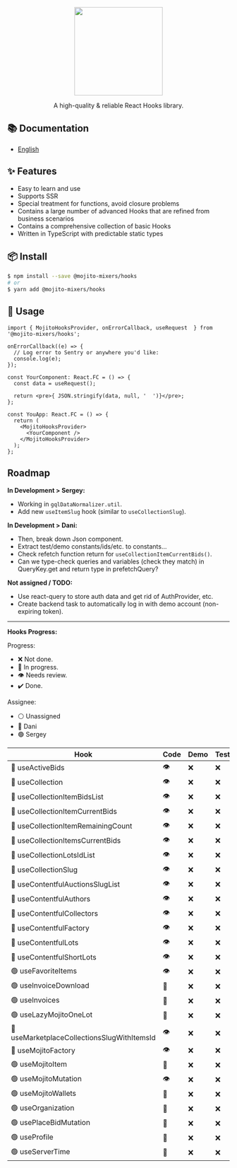 <p align="center">
  <a href="#">
    <img width="200" src="https://github.com/mojitoinc/mixers/blob/main/public/logo.svg">
  </a>
</p>

<div align="center">
A high-quality & reliable React Hooks library.
</div>

## 📚 Documentation

- [English]()

## ✨ Features

- Easy to learn and use
- Supports SSR
- Special treatment for functions, avoid closure problems
- Contains a large number of advanced Hooks that are refined from business scenarios
- Contains a comprehensive collection of basic Hooks
- Written in TypeScript with predictable static types

## 📦 Install

```bash
$ npm install --save @mojito-mixers/hooks
# or
$ yarn add @mojito-mixers/hooks
```

## 🔨 Usage

```TSX
import { MojitoHooksProvider, onErrorCallback, useRequest  } from '@mojito-mixers/hooks';

onErrorCallback((e) => {
  // Log error to Sentry or anywhere you'd like:
  console.log(e);
});

const YourComponent: React.FC = () => {
  const data = useRequest();

  return <pre>{ JSON.stringify(data, null, '  ')}</pre>;
};

const YouApp: React.FC = () => {
  return (
    <MojitoHooksProvider>
      <YourComponent />
    </MojitoHooksProvider>
  );
};
```

## Roadmap

**In Development > Sergey:**

- Working in `gqlDataNormalizer.util`.
- Add new `useItemSlug` hook (similar to `useCollectionSlug`).

**In Development > Dani:**

- Then, break down Json component.
- Extract test/demo constants/ids/etc. to constants...
- Check refetch function return for `useCollectionItemCurrentBids()`.
- Can we type-check queries and variables (check they match) in QueryKey.get and return type in prefetchQuery?

**Not assigned / TODO:**

- Use react-query to store auth data and get rid of AuthProvider, etc.
- Create backend task to automatically log in with demo account (non-expiring token).

---

**Hooks Progress:**

Progress:

- ❌ Not done.
- 🔨 In progress.
- 👁️ Needs review.
- ✔️ Done.

Assignee:

- ⚪ Unassigned
- 🔵 Dani
- 🟢 Sergey

| Hook                                        | Code | Demo | Test | Docs |
| ------------------------------------------- | ---- | ---- | ---- | ---- |
| 🔵 useActiveBids                            | 👁️   | ❌   | ❌   | ❌   |
| 🔵 useCollection                            | 👁️   | ❌   | ❌   | ❌   |
| 🔵 useCollectionItemBidsList                | 👁️   | ❌   | ❌   | ❌   |
| 🔵 useCollectionItemCurrentBids             | 👁️   | ❌   | ❌   | ❌   |
| 🔵 useCollectionItemRemainingCount          | 👁️   | ❌   | ❌   | ❌   |
| 🔵 useCollectionItemsCurrentBids            | 👁️   | ❌   | ❌   | ❌   |
| 🔵 useCollectionLotsIdList                  | 👁️   | ❌   | ❌   | ❌   |
| 🔵 useCollectionSlug                        | 👁️   | ❌   | ❌   | ❌   |
| 🔵 useContentfulAuctionsSlugList            | 👁️   | ❌   | ❌   | ❌   |
| 🔵 useContentfulAuthors                     | 👁️   | ❌   | ❌   | ❌   |
| 🔵 useContentfulCollectors                  | 👁️   | ❌   | ❌   | ❌   |
| 🔵 useContentfulFactory                     | 👁️   | ❌   | ❌   | ❌   |
| 🔵 useContentfulLots                        | 👁️   | ❌   | ❌   | ❌   |
| 🔵 useContentfulShortLots                   | 👁️   | ❌   | ❌   | ❌   |
| 🟢 useFavoriteItems                         | 👁️   | ❌   | ❌   | ❌   |
| 🟢 useInvoiceDownload                       | 🔨   | ❌   | ❌   | ❌   |
| 🟢 useInvoices                              | 🔨   | ❌   | ❌   | ❌   |
| 🟢 useLazyMojitoOneLot                      | 🔨   | ❌   | ❌   | ❌   |
| 🔵 useMarketplaceCollectionsSlugWithItemsId | 👁️   | ❌   | ❌   | ❌   |
| 🔵 useMojitoFactory                         | 👁️   | ❌   | ❌   | ❌   |
| 🟢 useMojitoItem                            | 🔨   | ❌   | ❌   | ❌   |
| 🟢 useMojitoMutation                        | 👁️   | ❌   | ❌   | ❌   |
| 🟢 useMojitoWallets                         | 🔨   | ❌   | ❌   | ❌   |
| 🟢 useOrganization                          | 🔨   | ❌   | ❌   | ❌   |
| 🟢 usePlaceBidMutation                      | 🔨   | ❌   | ❌   | ❌   |
| 🟢 useProfile                               | 🔨   | ❌   | ❌   | ❌   |
| 🟢 useServerTime                            | 🔨   | ❌   | ❌   | ❌   |

